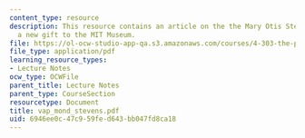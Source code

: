 ```yaml
---
content_type: resource
description: This resource contains an article on the the Mary Otis Stevens Collection,
  a new gift to the MIT Museum.
file: https://ol-ocw-studio-app-qa.s3.amazonaws.com/courses/4-303-the-production-of-space-art-architecture-and-urbanism-in-dialogue-fall-2006/6946ee0c47c959fed643bb047fd8ca18_vap_mond_stevens.pdf
file_type: application/pdf
learning_resource_types:
- Lecture Notes
ocw_type: OCWFile
parent_title: Lecture Notes
parent_type: CourseSection
resourcetype: Document
title: vap_mond_stevens.pdf
uid: 6946ee0c-47c9-59fe-d643-bb047fd8ca18
---
```

